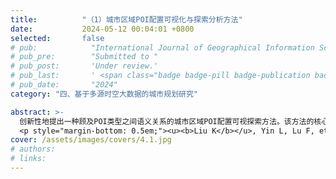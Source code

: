 ```yaml
---
title:          "（1）城市区域POI配置可视化与探索分析方法"
date:           2024-05-12 00:04:01 +0800
selected:       false
# pub:            "International Journal of Geographical Information Science (IJGIS)"
# pub_pre:        "Submitted to "
# pub_post:       'Under review.'
# pub_last:       ' <span class="badge badge-pill badge-publication badge-success">Spotlight</span>'
# pub_date:       "2024"
category: "四、基于多源时空大数据的城市规划研究"

abstract: >-
  创新性地提出一种顾及POI类型之间语义关系的城市区域POI配置可视探索方法。该方法的核心思想是使用词嵌入模型从海量POI空间分布中量化POI类型之间的语义相关度或相似度，构建POI类型二维语义空间，并在该空间中可视化和探索区域POI配置情况。该方法可方便探索和对比城市区域的功能、活力和发展现状，为城市规划提供了有效的分析工具。<a href='https://hpcc.siat.ac.cn/liuk/POI_configuration_en/index.html' target='_blank'>[系统页面]</a>
  <p style="margin-bottom: 0.5em;"><u><b>Liu K</b></u>, Yin L, Lu F, et al. Visualizing and exploring POI configurations of urban regions on POI-type semantic space[J]. Cities, 2020, 99: 102610.（中科院一区SCI）<a href='https://doi.org/10.1016/j.cities.2020.102610' target='_blank'>[paper]</a></p>
cover: /assets/images/covers/4.1.jpg
# authors:
# links:
---
```

